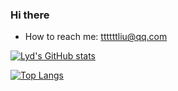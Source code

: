 ### Hi there 

<!--
**felixlyd/felixlyd** is a ✨ _special_ ✨ repository because its `README.md` (this file) appears on your GitHub profile.

Here are some ideas to get you started:

- 🔭 I’m currently working on ...
- 🌱 I’m currently learning ...
- 👯 I’m looking to collaborate on ...
- 🤔 I’m looking for help with ...
- 💬 Ask me about ...
- 📫 How to reach me: ...
- 😄 Pronouns: ...
- ⚡ Fun fact: ...
-->


- How to reach me: ttttttliu@qq.com


[![Lyd's GitHub stats](https://github-readme-stats.vercel.app/api?username=felixlyd&count_private=true&show_icons=true&theme=radical)](https://github.com/felixlyd/felixlyd)

[![Top Langs](https://github-readme-stats.vercel.app/api/top-langs/?username=felixlyd&layout=compact&show_icons=true&theme=radical&exclude_repo=jekyll-TeXt-theme,felixlyd.github.io,machine-learning,OPDB,OperonDemoDB,pytorch-code-training)](https://github.com/felixlyd/felixlyd)
